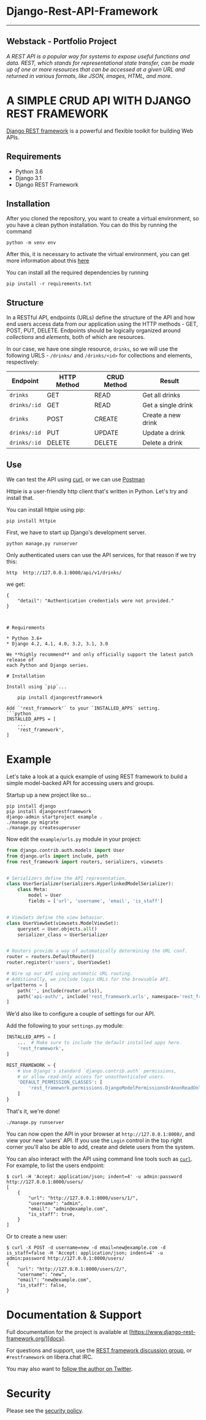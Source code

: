 # Django-Rest-API-Framework
---
 Webstack - Portfolio Project
---

*A REST API is a popular way for systems to expose useful functions and data. REST, which stands for representational state transfer, can be made up of one or more resources that can be accessed at a given URL and returned in various formats, like JSON, images, HTML, and more.*



# A SIMPLE CRUD API WITH DJANGO REST FRAMEWORK
[Django REST framework](http://www.django-rest-framework.org/) is a powerful and flexible toolkit for building Web APIs.

## Requirements
- Python 3.6
- Django 3.1
- Django REST Framework

## Installation
After you cloned the repository, you want to create a virtual environment, so you have a clean python installation.
You can do this by running the command
```
python -m venv env
```

After this, it is necessary to activate the virtual environment, you can get more information about this [here](https://docs.python.org/3/tutorial/venv.html)

You can install all the required dependencies by running
```
pip install -r requirements.txt
```

## Structure
In a RESTful API, endpoints (URLs) define the structure of the API and how end users access data from our application using the HTTP methods - GET, POST, PUT, DELETE. Endpoints should be logically organized around _collections_ and _elements_, both of which are resources.

In our case, we have one single resource, `drinks`, so we will use the following URLS - `/drinks/` and `/drinks/<id>` for collections and elements, respectively:

Endpoint |HTTP Method | CRUD Method | Result
-- | -- |-- |--
`drinks` | GET | READ | Get all drinks
`drinks/:id` | GET | READ | Get a single drink
`drinks`| POST | CREATE | Create a new drink
`drinks/:id` | PUT | UPDATE | Update a drink
`drinks/:id` | DELETE | DELETE | Delete a drink

## Use
We can test the API using [curl](https://curl.haxx.se/), or we can use [Postman](https://www.postman.com/)

Httpie is a user-friendly http client that's written in Python. Let's try and install that.

You can install httpie using pip:
```
pip install httpie
```

First, we have to start up Django's development server.
```
python manage.py runserver
```
Only authenticated users can use the API services, for that reason if we try this:
```
http  http://127.0.0.1:8000/api/v1/drinks/
```
we get:
```
{
    "detail": "Authentication credentials were not provided."
}



# Requirements

* Python 3.6+
* Django 4.2, 4.1, 4.0, 3.2, 3.1, 3.0

We **highly recommend** and only officially support the latest patch release of
each Python and Django series.

# Installation

Install using `pip`...

    pip install djangorestframework

Add `'rest_framework'` to your `INSTALLED_APPS` setting.
```python
INSTALLED_APPS = [
    ...
    'rest_framework',
]
```

# Example

Let's take a look at a quick example of using REST framework to build a simple model-backed API for accessing users and groups.

Startup up a new project like so...

    pip install django
    pip install djangorestframework
    django-admin startproject example .
    ./manage.py migrate
    ./manage.py createsuperuser


Now edit the `example/urls.py` module in your project:

```python
from django.contrib.auth.models import User
from django.urls import include, path
from rest_framework import routers, serializers, viewsets


# Serializers define the API representation.
class UserSerializer(serializers.HyperlinkedModelSerializer):
    class Meta:
        model = User
        fields = ['url', 'username', 'email', 'is_staff']


# ViewSets define the view behavior.
class UserViewSet(viewsets.ModelViewSet):
    queryset = User.objects.all()
    serializer_class = UserSerializer


# Routers provide a way of automatically determining the URL conf.
router = routers.DefaultRouter()
router.register(r'users', UserViewSet)

# Wire up our API using automatic URL routing.
# Additionally, we include login URLs for the browsable API.
urlpatterns = [
    path('', include(router.urls)),
    path('api-auth/', include('rest_framework.urls', namespace='rest_framework')),
]
```

We'd also like to configure a couple of settings for our API.

Add the following to your `settings.py` module:

```python
INSTALLED_APPS = [
    ...  # Make sure to include the default installed apps here.
    'rest_framework',
]

REST_FRAMEWORK = {
    # Use Django's standard `django.contrib.auth` permissions,
    # or allow read-only access for unauthenticated users.
    'DEFAULT_PERMISSION_CLASSES': [
        'rest_framework.permissions.DjangoModelPermissionsOrAnonReadOnly',
    ]
}
```

That's it, we're done!

    ./manage.py runserver

You can now open the API in your browser at `http://127.0.0.1:8000/`, and view your new 'users' API. If you use the `Login` control in the top right corner you'll also be able to add, create and delete users from the system.

You can also interact with the API using command line tools such as [`curl`](https://curl.haxx.se/). For example, to list the users endpoint:

    $ curl -H 'Accept: application/json; indent=4' -u admin:password http://127.0.0.1:8000/users/
    [
        {
            "url": "http://127.0.0.1:8000/users/1/",
            "username": "admin",
            "email": "admin@example.com",
            "is_staff": true,
        }
    ]

Or to create a new user:

    $ curl -X POST -d username=new -d email=new@example.com -d is_staff=false -H 'Accept: application/json; indent=4' -u admin:password http://127.0.0.1:8000/users/
    {
        "url": "http://127.0.0.1:8000/users/2/",
        "username": "new",
        "email": "new@example.com",
        "is_staff": false,
    }

# Documentation & Support

Full documentation for the project is available at [https://www.django-rest-framework.org/][docs].

For questions and support, use the [REST framework discussion group][group], or `#restframework` on libera.chat IRC.

You may also want to [follow the author on Twitter][twitter].

# Security

Please see the [security policy][security-policy].

[build-status-image]: https://github.com/encode/django-rest-framework/actions/workflows/main.yml/badge.svg
[build-status]: https://github.com/encode/django-rest-framework/actions/workflows/main.yml
[coverage-status-image]: https://img.shields.io/codecov/c/github/encode/django-rest-framework/master.svg
[codecov]: https://codecov.io/github/encode/django-rest-framework?branch=master
[pypi-version]: https://img.shields.io/pypi/v/djangorestframework.svg
[pypi]: https://pypi.org/project/djangorestframework/
[twitter]: https://twitter.com/starletdreaming
[group]: https://groups.google.com/forum/?fromgroups#!forum/django-rest-framework
[sandbox]: https://restframework.herokuapp.com/

[funding]: https://fund.django-rest-framework.org/topics/funding/
[sponsors]: https://fund.django-rest-framework.org/topics/funding/#our-sponsors

[sentry-img]: https://raw.githubusercontent.com/encode/django-rest-framework/master/docs/img/premium/sentry-readme.png
[stream-img]: https://raw.githubusercontent.com/encode/django-rest-framework/master/docs/img/premium/stream-readme.png
[spacinov-img]: https://raw.githubusercontent.com/encode/django-rest-framework/master/docs/img/premium/spacinov-readme.png
[retool-img]: https://raw.githubusercontent.com/encode/django-rest-framework/master/docs/img/premium/retool-readme.png
[bitio-img]: https://raw.githubusercontent.com/encode/django-rest-framework/master/docs/img/premium/bitio-readme.png
[posthog-img]: https://raw.githubusercontent.com/encode/django-rest-framework/master/docs/img/premium/posthog-readme.png
[cryptapi-img]: https://raw.githubusercontent.com/encode/django-rest-framework/master/docs/img/premium/cryptapi-readme.png
[fezto-img]: https://raw.githubusercontent.com/encode/django-rest-framework/master/docs/img/premium/fezto-readme.png

[sentry-url]: https://getsentry.com/welcome/
[stream-url]: https://getstream.io/?utm_source=DjangoRESTFramework&utm_medium=Webpage_Logo_Ad&utm_content=Developer&utm_campaign=DjangoRESTFramework_Jan2022_HomePage
[spacinov-url]: https://www.spacinov.com/
[retool-url]: https://retool.com/?utm_source=djangorest&utm_medium=sponsorship
[bitio-url]: https://bit.io/jobs?utm_source=DRF&utm_medium=sponsor&utm_campaign=DRF_sponsorship
[posthog-url]: https://posthog.com?utm_source=drf&utm_medium=sponsorship&utm_campaign=open-source-sponsorship
[cryptapi-url]: https://cryptapi.io
[fezto-url]: https://www.fezto.xyz/?utm_source=DjangoRESTFramework

[oauth1-section]: https://www.django-rest-framework.org/api-guide/authentication/#django-rest-framework-oauth
[oauth2-section]: https://www.django-rest-framework.org/api-guide/authentication/#django-oauth-toolkit
[serializer-section]: https://www.django-rest-framework.org/api-guide/serializers/#serializers
[modelserializer-section]: https://www.django-rest-framework.org/api-guide/serializers/#modelserializer
[functionview-section]: https://www.django-rest-framework.org/api-guide/views/#function-based-views
[generic-views]: https://www.django-rest-framework.org/api-guide/generic-views/
[viewsets]: https://www.django-rest-framework.org/api-guide/viewsets/
[routers]: https://www.django-rest-framework.org/api-guide/routers/
[serializers]: https://www.django-rest-framework.org/api-guide/serializers/
[authentication]: https://www.django-rest-framework.org/api-guide/authentication/
[image]: https://www.django-rest-framework.org/img/quickstart.png

[docs]: https://www.django-rest-framework.org/
[security-policy]: https://github.com/encode/django-rest-framework/security/policy
